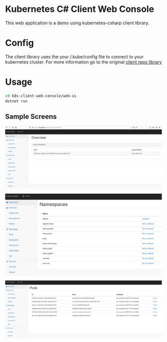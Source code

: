 # Kubernetes C# Client Web Console
This web application is a demo using kubernetes-csharp client library.

# Config

The client library uses the your /.kube/config file to connect to your kubernetes cluster. For more information go to the original [client repo library](https://github.com/kubernetes-client/csharp)

# Usage

```sh
cd k8s-client-web-console/web-ui
dotnet run
```

## Sample Screens
![alt tag](https://github.com/felipecembranelli/k8s-client-web-console/blob/master/main.png)

![alt tag](https://github.com/felipecembranelli/k8s-client-web-console/blob/master/namespaces.png)

![alt tag](https://github.com/felipecembranelli/k8s-client-web-console/blob/master/pods.png)
